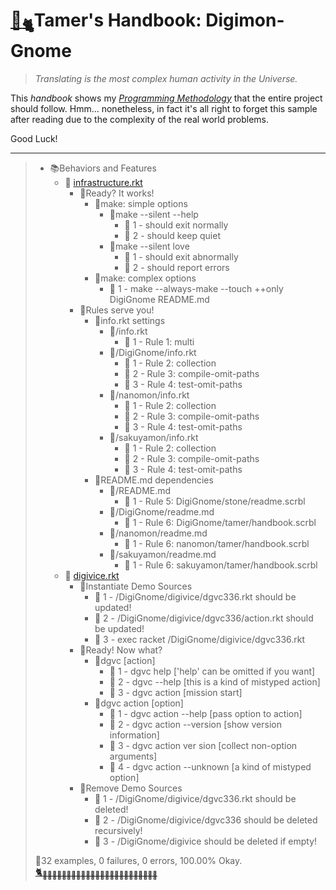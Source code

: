# [🏡<sub>🐈</sub>](http://digignome.gyoudmon.org)Tamer's Handbook: Digimon-Gnome

> _Translating is the most complex human activity in the Universe._

This _handbook_ shows my _[Programming
Methodology](https://github.com/digital-world/DigiGnome)_ that the
entire project should follow. Hmm... nonetheless, in fact it's all right
to forget this sample after reading due to the complexity of the real
world problems.

Good Luck!

---

> + 📚Behaviors and Features
>     + 📖
[infrastructure.rkt](http://digignome.gyoudmon.org/infrastructure.rkt)
>       + 📑Ready? It works!
>         + 📑make: simple options
>           + 📑make --silent --help
>             - 💚 1 - should exit normally
>             - 💚 2 - should keep quiet
>           + 📑make --silent love
>             - 💚 1 - should exit abnormally
>             - 💚 2 - should report errors
>         + 📑make: complex options
>           - 💚 1 - make --always-make --touch ++only DigiGnome
README.md
>       + 📑Rules serve you!
>         + 📑info.rkt settings
>           + 📑/info.rkt
>             - 💚 1 - Rule 1: multi
>           + 📑/DigiGnome/info.rkt
>             - 💚 1 - Rule 2: collection
>             - 💚 2 - Rule 3: compile-omit-paths
>             - 💚 3 - Rule 4: test-omit-paths
>           + 📑/nanomon/info.rkt
>             - 💚 1 - Rule 2: collection
>             - 💚 2 - Rule 3: compile-omit-paths
>             - 💚 3 - Rule 4: test-omit-paths
>           + 📑/sakuyamon/info.rkt
>             - 💚 1 - Rule 2: collection
>             - 💚 2 - Rule 3: compile-omit-paths
>             - 💚 3 - Rule 4: test-omit-paths
>         + 📑README.md dependencies
>           + 📑/README.md
>             - 💚 1 - Rule 5: DigiGnome/stone/readme.scrbl
>           + 📑/DigiGnome/readme.md
>             - 💚 1 - Rule 6: DigiGnome/tamer/handbook.scrbl
>           + 📑/nanomon/readme.md
>             - 💚 1 - Rule 6: nanomon/tamer/handbook.scrbl
>           + 📑/sakuyamon/readme.md
>             - 💚 1 - Rule 6: sakuyamon/tamer/handbook.scrbl
>     + 📖
[digivice.rkt](http://digignome.gyoudmon.org/digivice.rkt)
>       + 📑Instantiate Demo Sources
>         - 💚 1 - /DigiGnome/digivice/dgvc336.rkt should be updated!
>         - 💚 2 - /DigiGnome/digivice/dgvc336/action.rkt should be
updated!
>         - 💚 3 - exec racket /DigiGnome/digivice/dgvc336.rkt
>       + 📑Ready! Now what?
>         + 📑dgvc [action]
>           - 💚 1 - dgvc help ['help' can be omitted if you want]
>           - 💚 2 - dgvc --help [this is a kind of mistyped action]
>           - 💚 3 - dgvc action [mission start]
>         + 📑dgvc action [option]
>           - 💚 1 - dgvc action --help [pass option to action]
>           - 💚 2 - dgvc action --version [show version information]
>           - 💚 3 - dgvc action ver sion [collect non-option arguments]
>           - 💚 4 - dgvc action --unknown [a kind of mistyped option]
>       + 📑Remove Demo Sources
>         - 💚 1 - /DigiGnome/digivice/dgvc336.rkt should be deleted!
>         - 💚 2 - /DigiGnome/digivice/dgvc336 should be deleted
recursively!
>         - 💚 3 - /DigiGnome/digivice should be deleted if empty!
>
> 📌32 examples, 0 failures, 0 errors, 100.00% Okay.<br>
> [🐈<sub>🐾🐾🐾🐾🐾🐾🐾🐾🐾🐾🐾🐾🐾🐾🐾🐾🐾🐾🐾🐾🐾🐾🐾🐾</sub>](http://digignome.gyoudmon.org)
